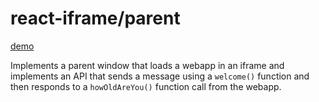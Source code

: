 # react-iframe/parent

[demo](https://precor.github.io/web-api-bridge/examples/react-iframe/DEMO.html)

Implements a parent window that loads a webapp in an iframe and implements an API that sends a message using a `welcome()` function and then responds to a `howOldAreYou()` function call from the webapp.
